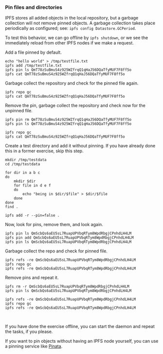 ### Pin files and directories

IPFS stores all added objects in the local repository, but a garbage collection will not remove pinned objects.
A garbage collection takes place periodically as configured; see: ```ipfs config Datastore.GCPeriod```. 

To test this behavior, we can go offline by ```ipfs shutdown```, or we see the immediately reload from other IPFS nodes if we make a request.

Add a file pinned by default.

```
echo "hello world" > /tmp/testfile.txt
ipfs add /tmp/testfile.txt
ipfs pin ls QmT78zSuBmuS4z925WZfrqQ1qHaJ56DQaTfyMUF7F8ff5o
ipfs cat QmT78zSuBmuS4z925WZfrqQ1qHaJ56DQaTfyMUF7F8ff5o
```

Garbage collect the repository and check for the pinned file again.

```
ipfs repo gc
ipfs cat QmT78zSuBmuS4z925WZfrqQ1qHaJ56DQaTfyMUF7F8ff5o
```

Remove the pin, garbage collect the repository and check now for the unpinned file.

```
ipfs pin rm QmT78zSuBmuS4z925WZfrqQ1qHaJ56DQaTfyMUF7F8ff5o
ipfs pin ls QmT78zSuBmuS4z925WZfrqQ1qHaJ56DQaTfyMUF7F8ff5o

ipfs repo gc
ipfs cat QmT78zSuBmuS4z925WZfrqQ1qHaJ56DQaTfyMUF7F8ff5o
```

Create a test directory and add it without pinning.
If you have already done this in a former exercise, skip this step.

```
mkdir /tmp/testdata
cd /tmp/testdata

for dir in a b c
do
    mkdir $dir
    for file in d e f
    do
        echo "being in $dir/$file" > $dir/$file
    done
done
find .

ipfs add -r --pin=false .
```

Now, look for pins, remove them, and look again.

```
ipfs pin ls QmScbQs6aEU5sL7RuapUPVbqRTym8WpdRbgjCPnhdLH4LM
ipfs pin add QmScbQs6aEU5sL7RuapUPVbqRTym8WpdRbgjCPnhdLH4LM
ipfs pin ls QmScbQs6aEU5sL7RuapUPVbqRTym8WpdRbgjCPnhdLH4LM
```

Garbage collect the repo and check for pinned file.

```
ipfs refs -re QmScbQs6aEU5sL7RuapUPVbqRTym8WpdRbgjCPnhdLH4LM
ipfs repo gc
ipfs refs -re QmScbQs6aEU5sL7RuapUPVbqRTym8WpdRbgjCPnhdLH4LM
```

Remove pins and repeat it.

```
ipfs rm -r QmScbQs6aEU5sL7RuapUPVbqRTym8WpdRbgjCPnhdLH4LM
ipfs pin ls QmScbQs6aEU5sL7RuapUPVbqRTym8WpdRbgjCPnhdLH4LM

ipfs refs -re QmScbQs6aEU5sL7RuapUPVbqRTym8WpdRbgjCPnhdLH4LM
ipfs repo gc
ipfs refs -re QmScbQs6aEU5sL7RuapUPVbqRTym8WpdRbgjCPnhdLH4LM
```

<br>

If you have done the exercise offline, you can start the daemon and repeat the tasks, if you please.

If you want to pin objects without having an IPFS node yourself, you can use a pinning service like [Pinata](https://pinata.cloud/).

